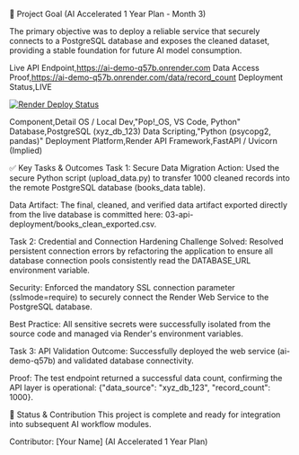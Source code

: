 🌟 Project Goal (AI Accelerated 1 Year Plan - Month 3)

The primary objective was to deploy a reliable service that securely connects to a PostgreSQL database and exposes the cleaned dataset, providing a stable foundation for future AI model consumption.

Live API Endpoint,https://ai-demo-q57b.onrender.com
Data Access Proof,https://ai-demo-q57b.onrender.com/data/record_count
Deployment Status,LIVE

[![Render Deploy Status](https://img.shields.io/render/live/**srv-d3tmjn3e5dus7393j7hg**?label=Deployment&logo=render&style=flat-square)](https://ai-demo-q57b.onrender.com)


Component,Detail
OS / Local Dev,"Pop!_OS, VS Code, Python"
Database,PostgreSQL (xyz_db_123)
Data Scripting,"Python (psycopg2, pandas)"
Deployment Platform,Render
API Framework,FastAPI / Uvicorn (Implied)


✅ Key Tasks & Outcomes
Task 1: Secure Data Migration
Action: Used the secure Python script (upload_data.py) to transfer 1000 cleaned records into the remote PostgreSQL database (books_data table).

Data Artifact: The final, cleaned, and verified data artifact exported directly from the live database is committed here: 03-api-deployment/books_clean_exported.csv.

Task 2: Credential and Connection Hardening
Challenge Solved: Resolved persistent connection errors by refactoring the application to ensure all database connection pools consistently read the DATABASE_URL environment variable.

Security: Enforced the mandatory SSL connection parameter (sslmode=require) to securely connect the Render Web Service to the PostgreSQL database.

Best Practice: All sensitive secrets were successfully isolated from the source code and managed via Render's environment variables.

Task 3: API Validation
Outcome: Successfully deployed the web service (ai-demo-q57b) and validated database connectivity.

Proof: The test endpoint returned a successful data count, confirming the API layer is operational: {"data_source": "xyz_db_123", "record_count": 1000}.

🚀 Status & Contribution
This project is complete and ready for integration into subsequent AI workflow modules.

Contributor: [Your Name] (AI Accelerated 1 Year Plan)